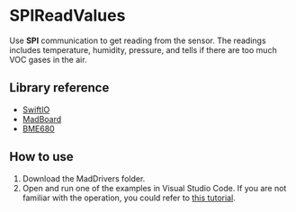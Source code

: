 # SPIReadValues

Use **SPI** communication to get reading from the sensor. The readings includes temperature, humidity, pressure, and tells if there are too much VOC gases in the air.

## Library reference

* [SwiftIO](https://github.com/madmachineio/SwiftIO)
* [MadBoard](https://github.com/madmachineio/MadBoards)
* [BME680](https://github.com/madmachineio/MadDrivers/tree/main/Sources/BME680/BME680.swift)


## How to use

1. Download the MadDrivers folder.
2. Open and run one of the examples in Visual Studio Code. If you are not familiar with the operation, you could refer to [this tutorial](https://docs.madmachine.io/overview/advanced/run-example).
 